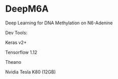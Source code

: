 # DeepM6A

Deep Learning for DNA Methylation on N6-Adenine

Dev Tools:

Keras v2+

Tensorflow 1.12

Theano 

Nvidia Tesla K80 (12GB)


